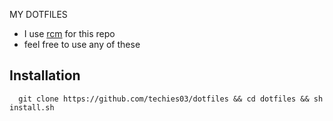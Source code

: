 MY DOTFILES



- I use [rcm](https://github.com/thoughtbot/rcm) for this repo
- feel free to use any of these

## Installation

```zshrc
  git clone https://github.com/techies03/dotfiles && cd dotfiles && sh install.sh
```
    

